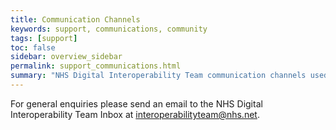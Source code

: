 ```yaml
---
title: Communication Channels
keywords: support, communications, community 
tags: [support]
toc: false
sidebar: overview_sidebar
permalink: support_communications.html
summary: "NHS Digital Interoperability Team communication channels used for the ITK3 Messaging Distribution Specifications."
---
```



For general enquiries please send an email to the NHS Digital Interoperability Team Inbox at <a href="mailto:interoperabilityteam@nhs.net>">interoperabilityteam@nhs.net</a>.
<br><br>


